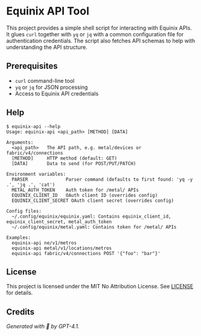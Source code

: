# Equinix API Tool

This project provides a simple shell script for interacting with Equinix APIs. It glues `curl` together with `yq` or `jq` with a common configuration file for authentication credentials. The script also fetches API schemas to help with understanding the API structure.

## Prerequisites

- `curl` command-line tool
- `yq` or `jq` for JSON processing
- Access to Equinix API credentials

## Help

```console
$ equinix-api --help
Usage: equinix-api <api_path> [METHOD] [DATA]

Arguments:
  <api_path>   The API path, e.g. metal/devices or fabric/v4/connections
  [METHOD]     HTTP method (default: GET)
  [DATA]       Data to send (for POST/PUT/PATCH)

Environment variables:
  PARSER              Parser command (defaults to first found: 'yq -y .', 'jq .', 'cat')
  METAL_AUTH_TOKEN    Auth token for /metal/ APIs
  EQUINIX_CLIENT_ID   OAuth client ID (overrides config)
  EQUINIX_CLIENT_SECRET OAuth client secret (overrides config)

Config files:
  ~/.config/equinix/equinix.yaml: Contains equinix_client_id, equinix_client_secret, metal_auth_token
  ~/.config/equinix/metal.yaml: Contains token for /metal/ APIs

Examples:
  equinix-api ne/v1/metros
  equinix-api metal/v1/locations/metros
  equinix-api fabric/v4/connections POST '{"foo": "bar"}'
```

## License

This project is licensed under the MIT No Attribution License. See [LICENSE](LICENSE) for details.

## Credits

*Generated with 🤖 by GPT-4.1.*
